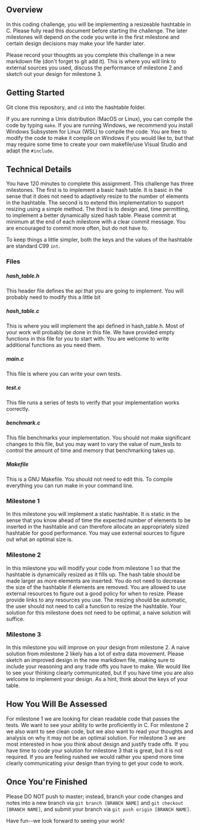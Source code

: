 ## Overview

In this coding challenge, you will be implementing a resizeable hashtable in C. Please fully read this document before starting the challenge. The later milestones will depend on the code you write in the first milestone and certain design decisions may make your life harder later. 

Please record your thoughts as you complete this challenge in a new markdown file (don't forget to git add it). This is where you will link to external sources you used, discuss the performance of milestone 2 and sketch out your design for milestone 3. 

## Getting Started

Git clone this repository, and ```cd``` into the hashtable folder. 

If you are running a Unix distribution (MacOS or Linux), you can compile the code by typing ```make```. If you are running Windows, we recommend you install Windows Subsystem for Linux (WSL) to compile the code. You are free to modify the code to make it compile on Windows if you would like to, but that may require some time to create your own makefile/use Visual Studio and adapt the `#include`.

## Technical Details

You have 120 minutes to complete this assignment. This challenge has three milestones. The first is to implement a basic hash table. It is basic in the sense that it does not need to adaptively resize to the number of elements in the hashtable. The second is to extend this implementation to support resizing using a simple method. The third is to design and, time permitting, to implement a better dynamically sized hash table. Please commit at minimum at the end of each milestone with a clear commit message. You are encouraged to commit more often, but do not have to. 

To keep things a little simpler, both the keys and the values of the hashtable are standard C99 `int`. 








### Files
##### hash_table.h
This header file defines the api that you are going to implement. You will probably need to modify this a little bit 
##### hash_table.c
This is where you will implement the api defined in hash_table.h. Most of your work will probably be done in this file. We have provided empty functions in this file for you to start with. You are welcome to write additional functions as you need them. 
##### main.c
This file is where you can write your own tests.
##### test.c
This file runs a series of tests to verify that your implementation works correctly. 
##### benchmark.c
This file benchmarks your implementation. You should not make significant changes to this file, but you may want to vary the value of num_tests to control the amount of time and memory that benchmarking takes up. 
##### Makefile
This is a GNU Makefile. You should not need to edit this. To compile everything you can run make in your command line. 

### Milestone 1
In this milestone you will implement a static hashtable. It is static in the sense that you know ahead of time the expected number of elements to be inserted in the hashtable and can therefore allocate an appropriately sized hashtable for good performance. You may use external sources to figure out what an optimal size is. 

### Milestone 2
In this milestone you will modify your code from milestone 1 so that the hashtable is dynamically resized as it fills up. The hash table should be made larger as more elements are inserted. You do not need to decrease the size of the hashtable if elements are removed. You are allowed to use external resources to figure out a good policy for when to resize. Please provide links to any resources you use. The resizing should be automatic, the user should not need to call a function to resize the hashtable. Your solution for this milestone does not need to be optimal, a naive solution will suffice. 

### Milestone 3
In this milestone you will improve on your design from milestone 2. A naive solution from milestone 2 likely has a lot of extra data movement. Please sketch an improved design in the new markdown file, making sure to include your reasoning and any trade offs you have to make. We would like to see your thinking clearly communicated, but if you have time you are also welcome to implement your design. As a hint, think about the keys of your table. 






## How You Will Be Assessed

For milestone 1 we are looking for clean readable code that passes the tests. We want to see your ability to write proficiently in C. For milestone 2 we also want to see clean code, but we also want to read your thoughts and analysis on why it may not be an optimal solution. For milestone 3 we are most interested in how you think about design and justify trade offs. If you have time to code your solution for milestone 3 that is great, but it is not required. If you are feeling rushed we would rather you spend more time clearly communicating your design than trying to get your code to work.  

## Once You're Finished

Please DO NOT push to master; instead, branch your code changes and notes into a new branch via ```git branch [BRANCH NAME]``` and ```git checkout [BRANCH NAME]```, and submit your branch via ```git push origin [BRANCH NAME]```.

Have fun--we look forward to seeing your work!




